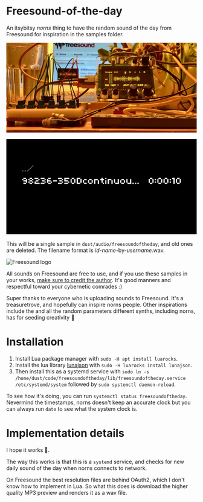 # Freesound-of-the-day

An itsybitsy *norns* thing to have the random sound of the day from Freesound for inspiration in the samples folder.

![Photo of sound waveform on norns screen](actionshot.jpg)

![Screenshot of an Freesound sample](screenshot.png)

This will be a single sample in `dust/audio/freesoundoftheday`, and old ones are deleted. The filename format is *id*-*name*-by-*username*.wav.

![Freesound logo](https://freesound.org/media/images/logo.png)

All sounds on Freesound are free to use, and if you use these samples in your works, [make sure to credit the author](https://freesound.org/help/faq/). It's good manners and respectful toward your cybernetic comrades :)

Super thanks to everyone who is uploading sounds to Freesound. It's a treasuretrove, and hopefully can inspire norns people. Other inspirations include the and all the random parameters different synths, including norns, has for seeding creativity 🌱

# Installation

1. Install Lua package manager with `sudo -H apt install luarocks`.
1. Install the lua library [lunajson](https://luarocks.org/modules/grafi/lunajson) with `sudo -H luarocks install lunajson`.
1. Then install this as a systemd service with `sudo ln -s /home/dust/code/freesoundoftheday/lib/freesoundoftheday.service /etc/systemd/system` followed by `sudo systemctl daemon-reload`.

To see how it's doing, you can run `systemctl status freesoundoftheday`. Nevermind the timestamps, norns doesn't keep an accurate clock but you can always run `date` to see what the system clock is.

# Implementation details

I hope it works 🤣.

The way this works is that this is a `systemd` service, and checks for new daily sound of the day when norns connects to network.

On Freesound the best resolution files are behind OAuth2, which I don't know how to implement in Lua. So what this does is download the higher quality MP3 preview and renders it as a wav file.
